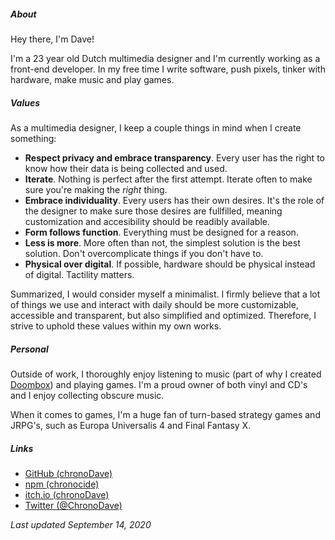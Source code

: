 ##### About

<box>

Hey there, I'm Dave!

I'm a 23 year old Dutch multimedia designer and I'm currently working as a front-end developer. In my free time I write software, push pixels, tinker with hardware, make music and play games.

</box>

##### Values

<box>

As a multimedia designer, I keep a couple things in mind when I create something:

 - <b>Respect privacy and embrace transparency</b>. Every user has the right to know how their data is being collected and used.
 - <b>Iterate</b>. Nothing is perfect after the first attempt. Iterate often to make sure you're making the _right_ thing.
 - <b>Embrace individuality</b>. Every users has their own desires. It's the role of the designer to make sure those desires are fullfilled, meaning customization and accesibility should be readibly available.
 - <b>Form follows function</b>. Everything must be designed for a reason.
 - <b>Less is more</b>. More often than not, the simplest solution is the best solution. Don't overcomplicate things if you don't have to.
 - <b>Physical over digital</b>. If possible, hardware should be physical instead of digital. Tactility matters.

Summarized, I would consider myself a minimalist. I firmly believe that a lot of things we use and interact with daily should be more customizable, accessible and transparent, but also simplified and optimized. Therefore, I strive to uphold these values within my own works.

</box>

##### Personal

<box>

Outside of work, I thoroughly enjoy listening to music (part of why I created [Doombox](https://github.com/chronoDave/Doombox)) and playing games. I'm a proud owner of both vinyl and CD's and I enjoy collecting obscure music.

When it comes to games, I'm a huge fan of turn-based strategy games and JRPG's, such as Europa Universalis 4 and Final Fantasy X. 

</box>

##### Links

<box>

 - [GitHub (chronoDave)](https://github.com/chronoDave)
 - [npm (chronocide)](https://www.npmjs.com/~chronocide)
 - [itch.io (chronoDave)](https://chrono-dave.itch.io)
 - [Twitter (@ChronoDave)](https://twitter.com/ChronoDave)

</box>

<i>Last updated September 14, 2020</i>
